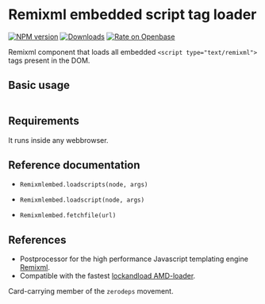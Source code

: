 <h1>Remixml embedded script tag loader</h1>

[![NPM version](http://img.shields.io/npm/v/remixml-embed.svg?style=flat)](https://npmjs.org/package/remixml-embed)
[![Downloads](https://img.shields.io/npm/dm/remixml-embed.svg?style=flat)](https://npmjs.org/package/remixml-embed)
[![Rate on Openbase](https://badges.openbase.io/js/rating/remixml-embed.svg)](https://openbase.io/js/remixml-embed?utm_source=embedded&utm_medium=badge&utm_campaign=rate-badge)

Remixml component that loads all embedded `<script type="text/remixml">`
tags present in the DOM.

## Basic usage

```js
```

## Requirements

It runs inside any webbrowser.

## Reference documentation

- `Remixmlembed.loadscripts(node, args)`<br />

- `Remixmlembed.loadscript(node, args)`<br />

- `Remixmlembed.fetchfile(url)`<br />

## References

- Postprocessor for the high performance Javascript templating engine
  [Remixml](http://remixml.org/).
- Compatible with the
  fastest [lockandload AMD-loader](https://www.npmjs.com/package/lockandload).

Card-carrying member of the `zerodeps` movement.
